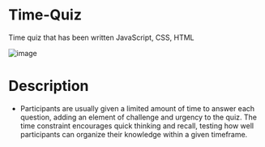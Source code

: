 # Time-Quiz
Time quiz that has been written JavaScript, CSS, HTML

![image](https://github.com/99Anvar99/Time-Quiz/assets/60616540/db08b9b5-e76a-4267-85ec-de69027e6d99)

# Description
- Participants are usually given a limited amount of time to answer each question, adding an element of challenge and urgency to the quiz. The time constraint encourages quick thinking and recall, testing how well participants can organize their knowledge within a given timeframe.

